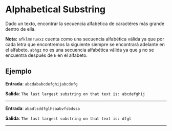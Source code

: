 # Alphabetical Substring

Dado un texto, encontrar la secuencia alfabética de caractéres más grande dentro de ella.

**Nota:** `afklmnruvxz` cuenta como una secuencia alfabética válida ya que por cada letra
que encontremos la siguiente siempre se encontrará adelante en el alfabeto. `abhgz` no es una
secuencia alfabética válida ya que `g` no se encuentra después de `h` en el alfabeto.

## Ejemplo

**Entrada**: `abcdababcdefghijabcdefg`

**Salida**: `The last largest substring on that text is: abcdefghij`
____

**Entrada**: `abadlsddfglhsaabvfsbdssa`

**Salida**: `The last largest substring on that text is: dfgl`
____

